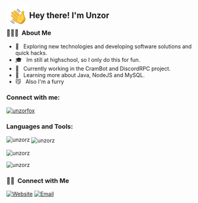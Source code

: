 <img alt="Night Coding" src="https://github.com/AVS1508/AVS1508/blob/master/assets/Hand%20Wave.gif?raw=true" width='60' align="left"/><h2>Hey there! I'm Unzor</h2>
<!-- ## 👋 &nbsp;Hey there! I'm Unzor -->

<h3> 👨🏻‍💻 &nbsp;About Me </h3>

- 🤔 &nbsp; Exploring new technologies and developing software solutions and quick hacks.
- 🎓 &nbsp; Im still at highschool, so I only do this for fun.
- 💼 &nbsp; Currently working in the CramBot and DiscordRPC project.
- 🌱 &nbsp; Learning more about Java, NodeJS and MySQL.
- 😼 &nbsp; Also I'm a furry

<h3 align="left">Connect with me:</h3>

<p align="left"> <a href="https://twitter.com/unzorfox" target="blank"><img src="https://img.shields.io/twitter/follow/unzorfox?logo=twitter&style=for-the-badge" alt="unzorfox" /></a> </p>

<p align="left">


<h3 align="left">Languages and Tools:</h3>

<p><img align="left" src="https://github-readme-stats.vercel.app/api/top-langs?username=unzorz&show_icons=true&locale=en&layout=compact" alt="unzorz" /></p>

<p>&nbsp;<img align="center" src="https://github-readme-stats.vercel.app/api?username=unzorz&show_icons=true&locale=en" alt="unzorz" /></p>

<p><img align="center" src="https://github-readme-streak-stats.herokuapp.com/?user=unzorz&" alt="unzorz" /></p>

<p align="left"> <img src="https://komarev.com/ghpvc/?username=unzorz&label=Profile%20views&color=0e75b6&style=flat" alt="unzorz" /> </p>

<h3> 🤝🏻 &nbsp;Connect with Me </h3>

<p>
<a href="https://unzor.xyz/"><img alt="Website" src="https://img.shields.io/badge/Website-www.carrd.unzor.xyz-blue?style=flat-square&logo=google-chrome"></a>
<a href="mailto:unzor@unzor.xyz"><img alt="Email" src="https://img.shields.io/badge/Email-unzor@unzor.xyz-blue?style=flat-square&logo=gmail"></a>
</p>
 
